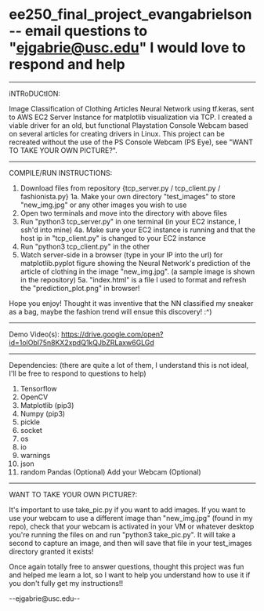 # ee250_final_project_evangabrielson -- email questions to "ejgabrie@usc.edu" I would love to respond and help
-----------------------------------------------------------------------------------------------------------------------------
iNTRoDUCtION:

Image Classification of Clothing Articles Neural Network using tf.keras, sent to AWS EC2 Server Instance for matplotlib visualization via TCP. I created a viable driver for an old, but functional Playstation Console Webcam based on several articles for creating drivers in Linux. This project can be recreated without the use of the PS Console Webcam (PS Eye), see "WANT TO TAKE YOUR OWN PICTURE?".

-----------------------------------------------------------------------------------------------------------------------------

COMPILE/RUN INSTRUCTIONS:

1. Download files from repository {tcp_server.py / tcp_client.py / fashionista.py}
1a. Make your own directory "test_images" to store "new_img.jpg" or any other images you wish to use
2. Open two terminals and move into the directory with above files
3. Run "python3 tcp_server.py" in one terminal (in your EC2 instance, I ssh'd into mine)
4a. Make sure your EC2 instance is running and that the host ip in "tcp_client.py" is changed to your EC2 instance
4. Run "python3 tcp_client.py" in the other
5. Watch server-side in a browser (type in your IP into the url) for matplotlib.pyplot figure showing the Neural Network's prediction of the article of clothing in the image "new_img.jpg". (a sample image is shown in the repository)
5a. "index.html" is a file I used to format and refresh the "prediction_plot.png" in browser!

Hope you enjoy! Thought it was inventive that the NN classified my sneaker as a bag, maybe the fashion trend will ensue this discovery! :^)

-----------------------------------------------------------------------------------------------------------------------------

Demo Video(s): https://drive.google.com/open?id=1olObl75n8KX2xpdQ1kQJbZRLaxw6GLGd

-----------------------------------------------------------------------------------------------------------------------------
Dependencies: (there are quite a lot of them, I understand this is not ideal, I'll be free to respond to questions to help)
1. Tensorflow
2. OpenCV
3. Matplotlib (pip3)
4. Numpy (pip3)
5. pickle
6. socket
7. os
8. io
9. warnings
10. json
11. random
Pandas (Optional)
Add your Webcam (Optional)


-----------------------------------------------------------------------------------------------------------------------------
WANT TO TAKE YOUR OWN PICTURE?:

It's important to use take_pic.py if you want to add images. If you want to use your webcam to use a different image than "new_img.jpg" (found in my repo), check that your webcam is activated in your VM or whatever desktop you're running the files on and run "python3 take_pic.py". It will take a second to capture an image, and then will save that file in your test_images directory granted it exists!

Once again totally free to answer questions, thought this project was fun and helped me learn a lot, so I want to help you understand how to use it if you don't fully get my instructions!!

--ejgabrie@usc.edu--
